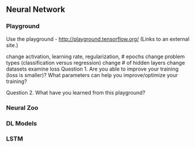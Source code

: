 ## Neural Network

### Playground

Use the playground - http://playground.tensorflow.org/ (Links to an external site.) 

change activation, learning rate, regularization, # epochs
change problem types (classification versus regression)
change # of hidden layers
change datasets
examine loss
Question 1. Are you able to improve your training (loss is smaller)? What parameters can help you improve/optimize your training?

Question 2. What have you learned from this playground?


### Neural Zoo
<object data="_static/The_Neural_Network_Zoo.pdf" width="950" height="650" type='application/pdf'/></object>




### DL Models
<object data="_static/deep-learning-lecture.pdf" width="950" height="650" type='application/pdf'/></object>

### LSTM

<object data="_static/rnn-lstm-neural-network.pdf" width="950" height="650" type='application/pdf'/></object>


